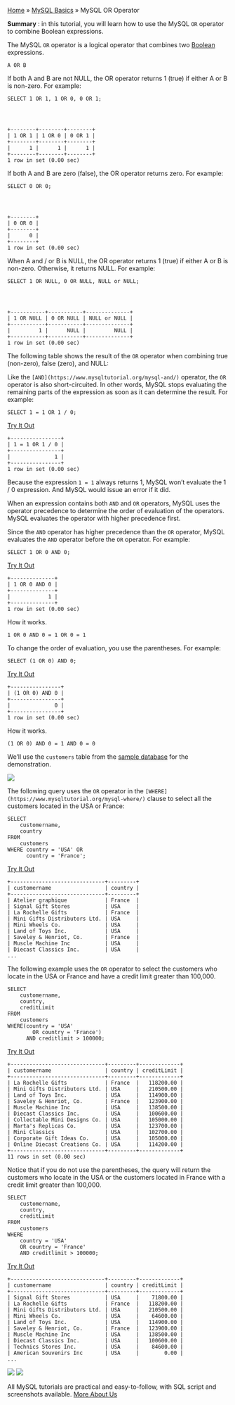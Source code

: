 

[Home](https://www.mysqltutorial.org/) » [MySQL
Basics](https://www.mysqltutorial.org/mysql-basics/) » MySQL OR Operator



 **Summary** : in this tutorial, you will learn how to use the MySQL `OR`
operator to combine Boolean expressions.



The MySQL `OR` operator is a logical operator that combines two
[Boolean](https://www.mysqltutorial.org/mysql-boolean/) expressions.


    
    
    A OR B



If both A and B are not NULL, the OR operator returns 1 (true) if either A or
B is non-zero. For example:


    
    
    SELECT 1 OR 1, 1 OR 0, 0 OR 1;


    
    
    +--------+--------+--------+
    | 1 OR 1 | 1 OR 0 | 0 OR 1 |
    +--------+--------+--------+
    |      1 |      1 |      1 |
    +--------+--------+--------+
    1 row in set (0.00 sec)



If both A and B are zero (false), the OR operator returns zero. For example:


    
    
    SELECT 0 OR 0;


    
    
    +--------+
    | 0 OR 0 |
    +--------+
    |      0 |
    +--------+
    1 row in set (0.00 sec)



When A and / or B is NULL, the OR operator returns 1 (true) if either A or B
is non-zero. Otherwise, it returns NULL. For example:


    
    
    SELECT 1 OR NULL, 0 OR NULL, NULL or NULL;


    
    
    +-----------+-----------+--------------+
    | 1 OR NULL | 0 OR NULL | NULL or NULL |
    +-----------+-----------+--------------+
    |         1 |      NULL |         NULL |
    +-----------+-----------+--------------+
    1 row in set (0.00 sec)



The following table shows the result of the `OR` operator when combining true
(non-zero), false (zero), and NULL:



Like the `[AND](https://www.mysqltutorial.org/mysql-and/)` operator, the `OR`
operator is also short-circuited. In other words, MySQL stops evaluating the
remaining parts of the expression as soon as it can determine the result. For
example:


    
    
    SELECT 1 = 1 OR 1 / 0;



[Try It Out](https://www.mysqltutorial.org/tryit/query/mysql-or/#1)


    
    
    +----------------+
    | 1 = 1 OR 1 / 0 |
    +----------------+
    |              1 |
    +----------------+
    1 row in set (0.00 sec)



Because the expression `1 = 1` always returns 1, MySQL won’t evaluate the 1 /
0 expression. And MySQL would issue an error if it did.



When an expression contains both `AND` and `OR` operators, MySQL uses the
operator precedence to determine the order of evaluation of the operators.
MySQL evaluates the operator with higher precedence first.



Since the `AND` operator has higher precedence than the `OR` operator, MySQL
evaluates the `AND` operator before the `OR` operator. For example:


    
    
    SELECT 1 OR 0 AND 0;



[Try It Out](https://www.mysqltutorial.org/tryit/query/mysql-or/#2)


    
    
    +--------------+
    | 1 OR 0 AND 0 |
    +--------------+
    |            1 |
    +--------------+
    1 row in set (0.00 sec)



How it works.


    
    
    1 OR 0 AND 0 = 1 OR 0 = 1



To change the order of evaluation, you use the parentheses. For example:


    
    
    SELECT (1 OR 0) AND 0;



[Try It Out](https://www.mysqltutorial.org/tryit/query/mysql-or/#3)


    
    
    +----------------+
    | (1 OR 0) AND 0 |
    +----------------+
    |              0 |
    +----------------+
    1 row in set (0.00 sec)



How it works.


    
    
    (1 OR 0) AND 0 = 1 AND 0 = 0



We’ll use the `customers` table from the [sample
database](https://www.mysqltutorial.org/mysql-sample-database.aspx) for the
demonstration.

![](https://www.mysqltutorial.org/wp-content/uploads/2019/08/customers.png)


The following query uses the `OR` operator in the
`[WHERE](https://www.mysqltutorial.org/mysql-where/)` clause to select all the
customers located in the USA or France:


    
    
    SELECT    
    	customername, 
    	country
    FROM    
    	customers
    WHERE country = 'USA' OR 
          country = 'France';



[Try It Out](https://www.mysqltutorial.org/tryit/query/mysql-or/#4)


    
    
    +------------------------------+---------+
    | customername                 | country |
    +------------------------------+---------+
    | Atelier graphique            | France  |
    | Signal Gift Stores           | USA     |
    | La Rochelle Gifts            | France  |
    | Mini Gifts Distributors Ltd. | USA     |
    | Mini Wheels Co.              | USA     |
    | Land of Toys Inc.            | USA     |
    | Saveley & Henriot, Co.       | France  |
    | Muscle Machine Inc           | USA     |
    | Diecast Classics Inc.        | USA     |
    ...



The following example uses the `OR` operator to select the customers who
locate in the USA or France and have a credit limit greater than 100,000.


    
    
    SELECT   
    	customername, 
    	country, 
    	creditLimit
    FROM   
    	customers
    WHERE(country = 'USA'
    		OR country = 'France')
    	  AND creditlimit > 100000;



[Try It Out](https://www.mysqltutorial.org/tryit/query/mysql-or/#5)


    
    
    +------------------------------+---------+-------------+
    | customername                 | country | creditLimit |
    +------------------------------+---------+-------------+
    | La Rochelle Gifts            | France  |   118200.00 |
    | Mini Gifts Distributors Ltd. | USA     |   210500.00 |
    | Land of Toys Inc.            | USA     |   114900.00 |
    | Saveley & Henriot, Co.       | France  |   123900.00 |
    | Muscle Machine Inc           | USA     |   138500.00 |
    | Diecast Classics Inc.        | USA     |   100600.00 |
    | Collectable Mini Designs Co. | USA     |   105000.00 |
    | Marta's Replicas Co.         | USA     |   123700.00 |
    | Mini Classics                | USA     |   102700.00 |
    | Corporate Gift Ideas Co.     | USA     |   105000.00 |
    | Online Diecast Creations Co. | USA     |   114200.00 |
    +------------------------------+---------+-------------+
    11 rows in set (0.00 sec)



Notice that if you do not use the parentheses, the query will return the
customers who locate in the USA or the customers located in France with a
credit limit greater than 100,000.


    
    
    SELECT    
        customername, 
        country, 
        creditLimit
    FROM    
        customers
    WHERE 
        country = 'USA'
        OR country = 'France'
        AND creditlimit > 100000;



[Try It Out](https://www.mysqltutorial.org/tryit/query/mysql-or/#6)


    
    
    +------------------------------+---------+-------------+
    | customername                 | country | creditLimit |
    +------------------------------+---------+-------------+
    | Signal Gift Stores           | USA     |    71800.00 |
    | La Rochelle Gifts            | France  |   118200.00 |
    | Mini Gifts Distributors Ltd. | USA     |   210500.00 |
    | Mini Wheels Co.              | USA     |    64600.00 |
    | Land of Toys Inc.            | USA     |   114900.00 |
    | Saveley & Henriot, Co.       | France  |   123900.00 |
    | Muscle Machine Inc           | USA     |   138500.00 |
    | Diecast Classics Inc.        | USA     |   100600.00 |
    | Technics Stores Inc.         | USA     |    84600.00 |
    | American Souvenirs Inc       | USA     |        0.00 |
    ...

![](https://www.mysqltutorial.org/wp-content/themes/evolution/img/left.svg)
![](https://www.mysqltutorial.org/wp-content/themes/evolution/img/right.svg)


All MySQL tutorials are practical and easy-to-follow, with SQL script and
screenshots available. [More About Us](/about-us/)

